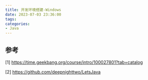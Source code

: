 ```yaml
---
title: 开发环境搭建-Windows
date: 2023-07-03 23:36:00
tags:
categories:
- Java
---
```





## 参考
[1] https://time.geekbang.org/course/intro/100027801?tab=catalog

[2] https://github.com/deepnighttwo/LetsJava
